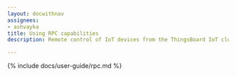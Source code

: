 ```yaml
---
layout: docwithnav
assignees:
- ashvayka
title: Using RPC capabilities
description: Remote control of IoT devices from the ThingsBoard IoT cloud using RPC feature

---
```


{% include docs/user-guide/rpc.md %}